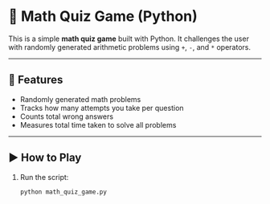 # 🧮 Math Quiz Game (Python)

This is a simple **math quiz game** built with Python. It challenges the user with randomly generated arithmetic problems using `+`, `-`, and `*` operators.

---

## 📜 Features

- Randomly generated math problems
- Tracks how many attempts you take per question
- Counts total wrong answers
- Measures total time taken to solve all problems

---

## ▶️ How to Play

1. Run the script:
   ```bash
   python math_quiz_game.py

